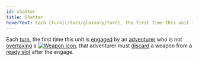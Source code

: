 ```yaml
---
id: shatter
title: Shatter
hoverText: Each [turn](/docs/glossary/turn), the first time this unit is [engaged](/docs/glossary/engage) by an [adventurer](/docs/glossary/adventurer) who is not [overtaxing](/docs/items/overtax) a Weapon item, that adventurer must [discard](/docs/glossary/discard) a weapon from a [ready slot](/docs/items/) after the engage.
---
```


Each [turn](/docs/glossary/turn), the first time this unit is [engaged](/docs/glossary/engage) by an [adventurer](/docs/glossary/adventurer) who is not [overtaxing](/docs/items/overtax) a [<img src="/icons/weapon.svg" alt="Weapon Icon" class="icon-svg" />](/docs/items/types/weapon), that adventurer must [discard](/docs/glossary/discard) a weapon from a [ready slot](/docs/items/) after the engage.
